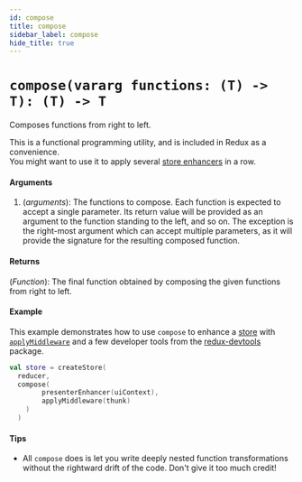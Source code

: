 ```yaml
---
id: compose
title: compose
sidebar_label: compose
hide_title: true
---
```


# `compose(vararg functions: (T) -> T): (T) -> T`

Composes functions from right to left.

This is a functional programming utility, and is included in Redux as a convenience.  
You might want to use it to apply several [store enhancers](../Glossary.md#store-enhancer) in a row.

#### Arguments

1. (_arguments_): The functions to compose. Each function is expected to accept a single parameter.
   Its return value will be provided as an argument to the function standing to the left, and so on.
   The exception is the right-most argument which can accept multiple parameters, as it will provide
   the signature for the resulting composed function.

#### Returns

(_Function_): The final function obtained by composing the given functions from right to left.

#### Example

This example demonstrates how to use `compose` to enhance a [store](Store.md) with 
[`applyMiddleware`](applyMiddleware.md) and a few developer tools from the 
[redux-devtools](https://github.com/reduxjs/redux-devtools) package.

```kotlin
val store = createStore(
  reducer,
  compose(
        presenterEnhancer(uiContext),
        applyMiddleware(thunk)
    )
  )
```

#### Tips

- All `compose` does is let you write deeply nested function transformations without the rightward
  drift of the code. Don't give it too much credit!
